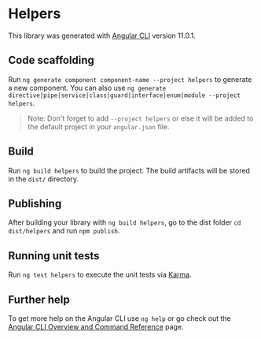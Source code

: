 # Helpers

This library was generated with [Angular CLI](https://github.com/angular/angular-cli) version 11.0.1.

## Code scaffolding

Run `ng generate component component-name --project helpers` to generate a new component. You can also use `ng generate directive|pipe|service|class|guard|interface|enum|module --project helpers`.
> Note: Don't forget to add `--project helpers` or else it will be added to the default project in your `angular.json` file. 

## Build

Run `ng build helpers` to build the project. The build artifacts will be stored in the `dist/` directory.

## Publishing

After building your library with `ng build helpers`, go to the dist folder `cd dist/helpers` and run `npm publish`.

## Running unit tests

Run `ng test helpers` to execute the unit tests via [Karma](https://karma-runner.github.io).

## Further help

To get more help on the Angular CLI use `ng help` or go check out the [Angular CLI Overview and Command Reference](https://angular.io/cli) page.
